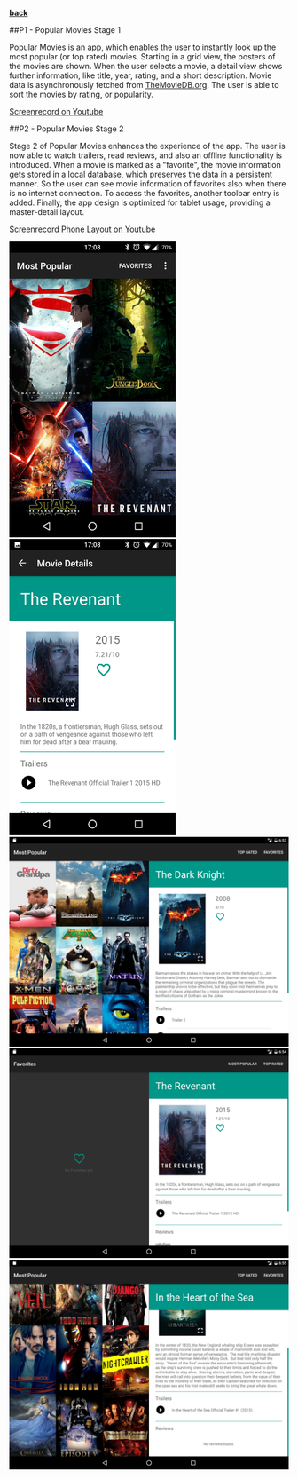 **[back](README.md)**

##P1 - Popular Movies Stage 1

Popular Movies is an app, which enables the user to instantly look up the most popular (or top rated) movies. Starting in a grid view, the posters of the movies are shown. When the user selects a movie, a detail view shows further information, like title, year, rating, and a short description. Movie data is asynchronously fetched from [TheMovieDB.org](https://www.themoviedb.org/). The user is able to sort the movies by rating, or popularity. 


[Screenrecord on Youtube](https://www.youtube.com/watch?v=ZUfGoRsqetg)
    
##P2 - Popular Movies Stage 2

Stage 2 of Popular Movies enhances the experience of the app. The user is now able to watch trailers, read reviews, and also an offline functionality is introduced. When a movie is marked as a "favorite", the movie information gets stored in a local database, which preserves the data in a persistent manner. So the user can see movie information of favorites also when there is no internet connection. To access the favorites, another toolbar entry is added. 
Finally, the app design is optimized for tablet usage, providing a master-detail layout.

[Screenrecord Phone Layout on Youtube](https://www.youtube.com/watch?v=iGYWjl--L5s)

<img style="position: center;" src="static/screenshots/P2 - Popular Movies Stage 2_Phone_1.png" width="300">
<img style="position: center;" src="static/screenshots/P2 - Popular Movies Stage 2_Phone_2.png" width="300">

<img style="position: center;" src="static/screenshots/P2 - Popular Movies Stage 2_Tablet_1.png" width="600">
<img style="position: center;" src="static/screenshots/P2 - Popular Movies Stage 2_Tablet_2.png" width="600">
<img style="position: center;" src="static/screenshots/P2 - Popular Movies Stage 2_Tablet_3.png" width="600">
